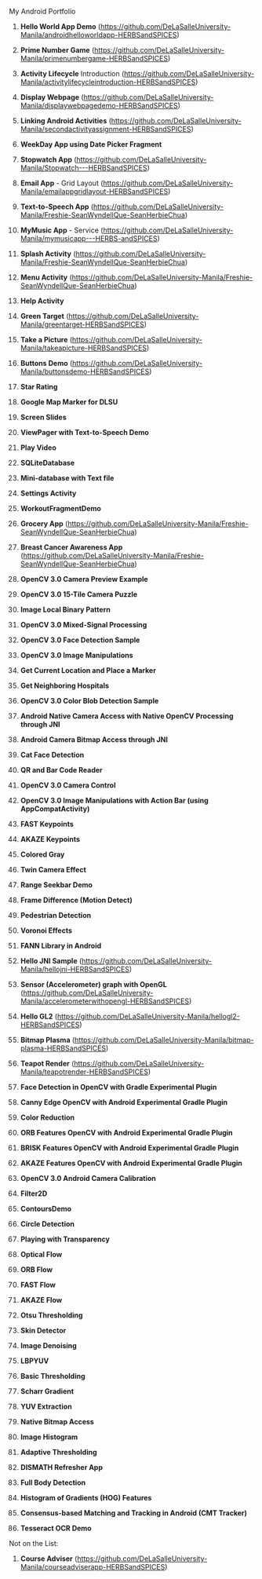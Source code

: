 My Android Portfolio

1.	**Hello World App Demo** (https://github.com/DeLaSalleUniversity-Manila/androidhelloworldapp-HERBSandSPICES)

2.	**Prime Number Game** (https://github.com/DeLaSalleUniversity-Manila/primenumbergame-HERBSandSPICES)


3.	**Activity Lifecycle** Introduction (https://github.com/DeLaSalleUniversity-Manila/activitylifecycleintroduction-HERBSandSPICES)

4.	**Display Webpage** (https://github.com/DeLaSalleUniversity-Manila/displaywebpagedemo-HERBSandSPICES)


5.	**Linking Android Activities** (https://github.com/DeLaSalleUniversity-Manila/secondactivityassignment-HERBSandSPICES)

6.	**WeekDay App using Date Picker Fragment** 


7.	**Stopwatch App** (https://github.com/DeLaSalleUniversity-Manila/Stopwatch---HERBSandSPICES)

8.	**Email App** - Grid Layout (https://github.com/DeLaSalleUniversity-Manila/emailappgridlayout-HERBSandSPICES)


9.	**Text-to-Speech App** (https://github.com/DeLaSalleUniversity-Manila/Freshie-SeanWyndellQue-SeanHerbieChua)


10.	**MyMusic App** - Service (https://github.com/DeLaSalleUniversity-Manila/mymusicapp---HERBS-andSPICES)


11.	**Splash Activity** (https://github.com/DeLaSalleUniversity-Manila/Freshie-SeanWyndellQue-SeanHerbieChua)

12.	**Menu Activity** (https://github.com/DeLaSalleUniversity-Manila/Freshie-SeanWyndellQue-SeanHerbieChua)


13.	**Help Activity** 

14.	**Green Target** (https://github.com/DeLaSalleUniversity-Manila/greentarget-HERBSandSPICES)

15.	**Take a Picture** (https://github.com/DeLaSalleUniversity-Manila/takeapicture-HERBSandSPICES)

16.	**Buttons Demo** (https://github.com/DeLaSalleUniversity-Manila/buttonsdemo-HERBSandSPICES)


17.	**Star Rating**

18.	**Google Map Marker for DLSU**


19.	**Screen Slides**

20.	**ViewPager with Text-to-Speech Demo** 


21.	**Play Video**

22.	**SQLiteDatabase**


23.	**Mini-database with Text file**

24.	**Settings Activity** 


25.	**WorkoutFragmentDemo** 

26.	**Grocery App** (https://github.com/DeLaSalleUniversity-Manila/Freshie-SeanWyndellQue-SeanHerbieChua)




27.	**Breast Cancer Awareness App** (https://github.com/DeLaSalleUniversity-Manila/Freshie-SeanWyndellQue-SeanHerbieChua)


28.	**OpenCV 3.0 Camera Preview Example** 


29.	**OpenCV 3.0 15-Tile Camera Puzzle** 

30.	**Image Local Binary Pattern** 

31.	**OpenCV 3.0 Mixed-Signal Processing** 

 
32.	**OpenCV 3.0 Face Detection Sample** 

33.	**OpenCV 3.0 Image Manipulations**


34.	**Get Current Location and Place a Marker** 

35.	**Get Neighboring Hospitals** 


36.	**OpenCV 3.0 Color Blob Detection Sample** 

37.	**Android Native Camera Access with Native OpenCV Processing through JNI**

 
38.	**Android Camera Bitmap Access through JNI** 

39.	**Cat Face Detection** 


40.	**QR and Bar Code Reader** 

41.	**OpenCV 3.0 Camera Control** 


42.	**OpenCV 3.0 Image Manipulations with Action Bar (using AppCompatActivity)** 

43.	**FAST Keypoints**

 
44.	**AKAZE Keypoints** 

45.	**Colored Gray** 


46.	**Twin Camera Effect** 

47.	**Range Seekbar Demo** 


48.	**Frame Difference (Motion Detect)** 

49.	**Pedestrian Detection**

50.	**Voronoi Effects**
 
51.	**FANN Library in Android** 


52.	**Hello JNI Sample** (https://github.com/DeLaSalleUniversity-Manila/hellojni-HERBSandSPICES)

53.	**Sensor (Accelerometer) graph with OpenGL** (https://github.com/DeLaSalleUniversity-Manila/accelerometerwithopengl-HERBSandSPICES)


54.	**Hello GL2** (https://github.com/DeLaSalleUniversity-Manila/hellogl2-HERBSandSPICES)

55.	**Bitmap Plasma** (https://github.com/DeLaSalleUniversity-Manila/bitmap-plasma-HERBSandSPICES)


56.	**Teapot Render** (https://github.com/DeLaSalleUniversity-Manila/teapotrender-HERBSandSPICES)

57.	**Face Detection in OpenCV with Gradle Experimental Plugin** 


58.	**Canny Edge OpenCV with Android Experimental Gradle Plugin** 

59.	**Color Reduction** 


60.	**ORB Features OpenCV with Android Experimental Gradle Plugin** 

61.	**BRISK Features OpenCV with Android Experimental Gradle Plugin** 


62.	**AKAZE Features OpenCV with Android Experimental Gradle Plugin** 

63.	**OpenCV 3.0 Android Camera Calibration** 


64.	**Filter2D** 

65.	**ContoursDemo** 


66.	**Circle Detection**

67.	**Playing with Transparency** 


68.	**Optical Flow** 

69.	**ORB Flow** 


70.	**FAST Flow** 

71.	**AKAZE Flow** 


72.	**Otsu Thresholding**

73.	**Skin Detector** 


74.	**Image Denoising** 

75.	**LBPYUV** 


76.	**Basic Thresholding**

77.	**Scharr Gradient**


78.	**YUV Extraction** 

79.	**Native Bitmap Access** 


80.	**Image Histogram** 

81.	**Adaptive Thresholding** 


82.	**DISMATH Refresher App** 

83.	**Full Body Detection** 


84.	**Histogram of Gradients (HOG) Features**
 
85.	**Consensus-based Matching and Tracking in Android (CMT Tracker)** 


86.	**Tesseract OCR Demo** 


Not on the List:

1.	**Course Adviser** (https://github.com/DeLaSalleUniversity-Manila/courseadviserapp-HERBSandSPICES)
